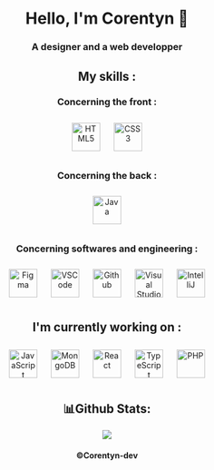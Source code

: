 <h1 align="center">Hello, I'm Corentyn 👋</h1>
<h3 align="center">A designer and a web developper</h3>

<div align="center">

## My skills : 
  
###  Concerning the front : 

  <a href="https://developer.mozilla.org/fr/docs/Web/HTML" target="_blank"><img style="margin: 10px" src="https://skillicons.dev/icons?i=html" alt="HTML5" height="50" /></a> 
  <a href="https://developer.mozilla.org/fr/docs/Web/CSS" target="_blank"><img style="margin: 10px" src="https://skillicons.dev/icons?i=css" alt="CSS3" height="50" /></a>

### Concerning the back : 

  <a href="https://www.java.com/fr/" target="_blank"><img style="margin: 10px" src="https://skillicons.dev/icons?i=java" alt="Java" height="50" /></a> 

### Concerning softwares and engineering : 

  <a href="https://figma.com" target="_blank"><img style="margin: 10px" src="https://skillicons.dev/icons?i=figma" alt="Figma" height="50" /></a> 
  <a href="https://www.w3schools.com/css/" target="_blank"><img style="margin: 10px" src="https://skillicons.dev/icons?i=vscode" alt="VSCode" height="50" /></a>
  <a href="https://github.com" target="_blank"><img style="margin: 10px" src="https://skillicons.dev/icons?i=github" alt="Github" height="50" /></a>
  <a href="https://www.w3schools.com/css/" target="_blank"><img style="margin: 10px" src="https://skillicons.dev/icons?i=visualstudio" alt="Visual Studio" height="50" /></a>
  <a href="https://www.jetbrains.com/fr-fr/idea/" target="_blank"><img style="margin: 10px" src="https://skillicons.dev/icons?i=idea" alt="IntelliJ" height="50" /></a>

## I'm currently working on : 

  <a href="https://www.javascript.com/" target="_blank"><img style="margin: 10px" src="https://skillicons.dev/icons?i=js" alt="JavaScript" height="50" /></a>
  <a href="https://www.mongodb.com" target="_blank"><img style="margin: 10px" src="https://skillicons.dev/icons?i=mongodb" alt="MongoDB" height="50" /></a>
  <a href="https://react.dev/" target="_blank"><img style="margin: 10px" src="https://skillicons.dev/icons?i=react" alt="React" height="50" /></a>
  <a href="https://www.typescriptlang.org/" target="_blank"><img style="margin: 10px" src="https://skillicons.dev/icons?i=ts" alt="TypeScript" height="50" /></a>
  <a href="https://www.php.net/docs.php" target="_blank"><img style="margin: 10px" src="https://skillicons.dev/icons?i=php" alt="PHP" height="50" /></a>

## 📊Github Stats:
<img align="center" src="https://github-readme-stats.vercel.app/api?username=Corentyn-dev&show_icons=true&theme=radical"/>

<h4>
  <a>©Corentyn-dev</a>
</h4>

</div>
